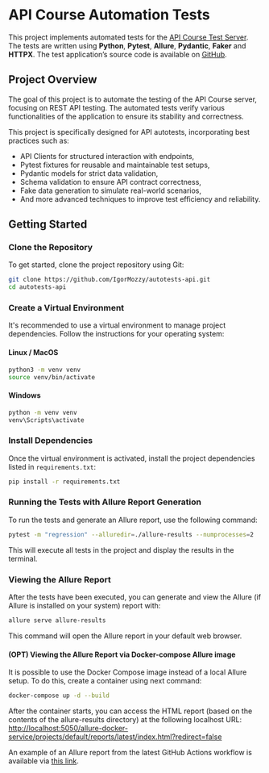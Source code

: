 # API Course Automation Tests

This project implements automated tests for
the [API Course Test Server](https://github.com/Nikita-Filonov/qa-automation-engineer-api-course). The
tests are written using **Python**, **Pytest**, **Allure**, **Pydantic**, **Faker** and **HTTPX**. The test
application’s source code is available on [GitHub](https://github.com/Nikita-Filonov/qa-automation-engineer-api-course).

## Project Overview

The goal of this project is to automate the testing of the API Course server, focusing on REST API testing. The
automated tests verify various functionalities of the application to ensure its stability and correctness.

This project is specifically designed for API autotests, incorporating best practices such as:

- API Clients for structured interaction with endpoints,
- Pytest fixtures for reusable and maintainable test setups,
- Pydantic models for strict data validation,
- Schema validation to ensure API contract correctness,
- Fake data generation to simulate real-world scenarios,
- And more advanced techniques to improve test efficiency and reliability.

## Getting Started

### Clone the Repository

To get started, clone the project repository using Git:

```bash
git clone https://github.com/IgorMozzy/autotests-api.git
cd autotests-api
```

### Create a Virtual Environment

It's recommended to use a virtual environment to manage project dependencies. Follow the instructions for your operating
system:

#### Linux / MacOS

```bash
python3 -m venv venv
source venv/bin/activate
```

#### Windows

```bash
python -m venv venv
venv\Scripts\activate
```

### Install Dependencies

Once the virtual environment is activated, install the project dependencies listed in `requirements.txt`:

```bash
pip install -r requirements.txt
```

### Running the Tests with Allure Report Generation

To run the tests and generate an Allure report, use the following command:

```bash
pytest -m "regression" --alluredir=./allure-results --numprocesses=2
```

This will execute all tests in the project and display the results in the terminal.

### Viewing the Allure Report

After the tests have been executed, you can generate and view the Allure (if Allure is installed on your system) report with:

```bash
allure serve allure-results
```

This command will open the Allure report in your default web browser.

#### (OPT) Viewing the Allure Report via Docker-compose Allure image

It is possible to use the Docker Compose image instead of a local Allure setup. To do this, create a container using next command:

```bash
docker-compose up -d --build
```

After the container starts, you can access the HTML report (based on the contents of the allure-results directory) at the following localhost URL: [http://localhost:5050/allure-docker-service/projects/default/reports/latest/index.html?redirect=false](http://localhost:5050/allure-docker-service/projects/default/reports/latest/index.html?redirect=false)

An example of an Allure report from the latest GitHub Actions workflow is available via [this link](https://igormozzy.github.io/autotests-api/).
